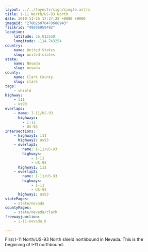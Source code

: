 ```yaml
---
layout: ../../layouts/sign/single.astro
title: I-11 North/US-93 North
date: 2019-11-26 17:37:28 +0000 +0000
imageid: "278026070470688943"
flickrid: "49296959492"
location:
    latitude: 36.013519
    longitude: -114.743254
country:
    name: United States
    slug: united-states
state:
    name: Nevada
    slug: nevada
county:
    name: Clark County
    slug: clark
tags:
    - shield
highway:
    - i11
    - us93
overlaps:
    - name: I-11/US-93
      highways:
        - I-11
        - US-93
intersections:
    - highway1: i11
      highway2: us93
    - overlap2:
        name: I-11/US-93
        highways:
            - I-11
            - US-93
      highway1: i11
    - overlap2:
        name: I-11/US-93
        highways:
            - I-11
            - US-93
      highway1: us93
statePages:
    - state/nevada
countyPages:
    - state/nevada/clark
freewayjunction:
    - i-11-nevada_0

---
```

First I-11 North/US-93 North shield northbound in Nevada.  This is the beginning of I-11 northbound.